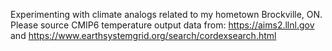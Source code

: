 Experimenting with climate analogs related to my hometown Brockville, ON.
 Please source CMIP6 temperature output data from: https://aims2.llnl.gov and https://www.earthsystemgrid.org/search/cordexsearch.html

